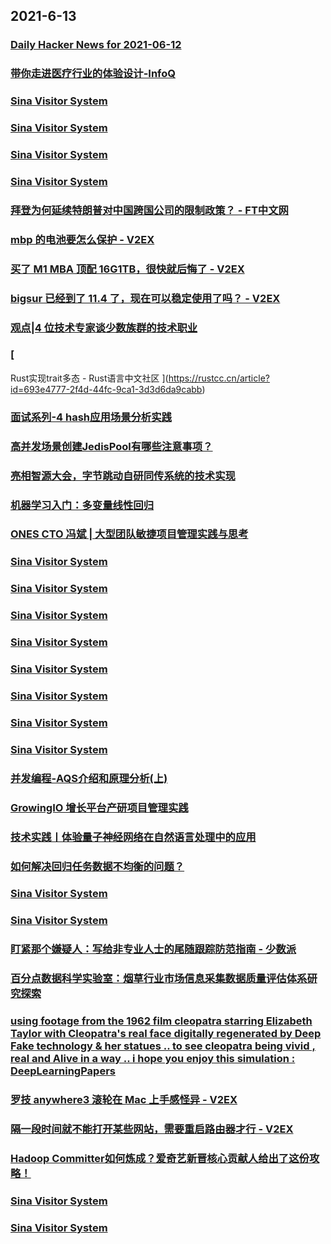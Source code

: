 
## 2021-6-13

### [Daily Hacker News for 2021-06-12](https://www.daemonology.net/hn-daily/2021-06-12.html)

### [带你走进医疗行业的体验设计-InfoQ](https://www.infoq.cn/article/ubkyNzUq5qw4RtWuyQ6A)

### [Sina Visitor System](https://weibo.com/1402400261/KjWCPpyRO)

### [Sina Visitor System](https://weibo.com/1402400261/KjWBwtRft)

### [Sina Visitor System](https://weibo.com/1402400261/KjWAP3NZw)

### [Sina Visitor System](https://weibo.com/1715118170/KjWDzeP5r)

### [拜登为何延续特朗普对中国跨国公司的限制政策？ - FT中文网](http://www.ftchinese.com/story/001092825)

### [mbp 的电池要怎么保护 - V2EX](https://www.v2ex.com/t/783125)

### [买了 M1 MBA 顶配 16G1TB，很快就后悔了 - V2EX](https://www.v2ex.com/t/783112)

### [bigsur 已经到了 11.4 了，现在可以稳定使用了吗？ - V2EX](https://www.v2ex.com/t/783100)

### [观点|4 位技术专家谈少数族群的技术职业](https://linux.cn/article-13480-1.html?utm_source=rss&utm_medium=rss)

### [
Rust实现trait多态 - Rust语言中文社区
](https://rustcc.cn/article?id=693e4777-2f4d-44fc-9ca1-3d3d6da9cabb)

### [面试系列-4 hash应用场景分析实践](https://www.infoq.cn/article/87ddc90a76a3759da3ba46de3)

### [高并发场景创建JedisPool有哪些注意事项？](https://www.infoq.cn/article/e774c2abdcc5831eee4d9ec09)

### [亮相智源大会，字节跳动自研同传系统的技术实现](https://www.infoq.cn/article/e6155a869ffd9f9f8a3a3e15d)

### [机器学习入门：多变量线性回归](https://www.infoq.cn/article/acdd9ecc5cc4ea8a0d604694d)

### [ONES CTO 冯斌 | 大型团队敏捷项目管理实践与思考](https://www.infoq.cn/article/07c35a92bc2592d867067aadd)

### [Sina Visitor System](https://weibo.com/1746173800/KjXt9jcQK)

### [Sina Visitor System](https://weibo.com/1402400261/KjXg8DEZQ)

### [Sina Visitor System](https://weibo.com/1402400261/KjX9nnOrU)

### [Sina Visitor System](https://weibo.com/1402400261/KjX8Un0yr)

### [Sina Visitor System](https://weibo.com/1402400261/KjX7IwL3E)

### [Sina Visitor System](https://weibo.com/1715118170/KjXqmstcS)

### [Sina Visitor System](https://weibo.com/1715118170/KjX1WlkTO)

### [Sina Visitor System](https://weibo.com/1642628345/KjXEximMY)

### [并发编程-AQS介绍和原理分析(上)](https://www.infoq.cn/article/d35c71eb30dee7ee795da2827)

### [GrowingIO 增长平台产研项目管理实践](https://www.infoq.cn/article/681e2e4891183c0a98b34e8ec)

### [技术实践丨体验量子神经网络在自然语言处理中的应用](https://www.infoq.cn/article/498dbfa327a9f99cca5a95b26)

### [如何解决回归任务数据不均衡的问题？](https://www.infoq.cn/article/6699a852293892f4710dd9314)

### [Sina Visitor System](https://weibo.com/1715118170/KjYd1apL7)

### [Sina Visitor System](https://weibo.com/1715118170/KjXOKg7Ul)

### [盯紧那个嫌疑人：写给非专业人士的尾随跟踪防范指南 - 少数派](https://sspai.com/post/67083)

### [百分点数据科学实验室：烟草行业市场信息采集数据质量评估体系研究探索](https://www.infoq.cn/article/963bbbb52963ac02336873ea5)

### [using footage from the 1962 film cleopatra starring Elizabeth Taylor with Cleopatra's real face digitally regenerated by Deep Fake technology & her statues .. to see cleopatra being vivid , real and Alive in a way .. i hope you enjoy this simulation : DeepLearningPapers](https://www.reddit.com/r/DeepLearningPapers/comments/nyokwa/using_footage_from_the_1962_film_cleopatra/)

### [罗技 anywhere3 滚轮在 Mac 上手感怪异 - V2EX](https://www.v2ex.com/t/783114)

### [隔一段时间就不能打开某些网站，需要重启路由器才行 - V2EX](https://www.v2ex.com/t/783095)

### [Hadoop Committer如何炼成？爱奇艺新晋核心贡献人给出了这份攻略！](https://www.infoq.cn/article/9283add532fe0936140230945)

### [Sina Visitor System](https://weibo.com/1715118170/KjYoOb2Lq)

### [Sina Visitor System](https://weibo.com/1715118170/KjYnM756I)